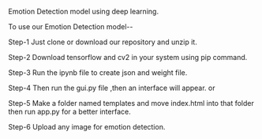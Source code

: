 Emotion Detection model using deep learning. 


To use our Emotion Detection model--

Step-1 Just clone or download our repository and unzip it. 

Step-2 Download tensorflow and cv2 in your system using pip command. 

Step-3 Run the ipynb file to create json and weight file. 

Step-4 Then run the gui.py file ,then an interface will appear. 
                     or
            
Step-5 Make a folder named templates and move index.html into that folder then run app.py for a better interface.

Step-6 Upload any image for emotion detection.
